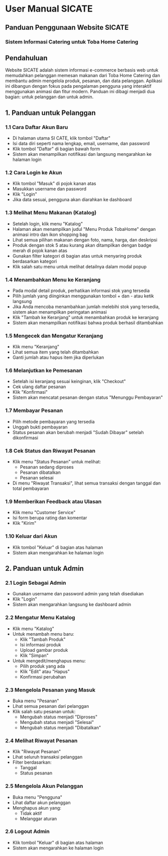 # User Manual SICATE

## Panduan Penggunaan Website SICATE
### Sistem Informasi Catering untuk Toba Home Catering

## Pendahuluan
Website SICATE adalah sistem informasi e-commerce berbasis web untuk memudahkan pelanggan memesan makanan dari Toba Home Catering dan membantu admin mengelola produk, pesanan, dan data pelanggan. Aplikasi ini dibangun dengan fokus pada pengalaman pengguna yang interaktif menggunakan animasi dan fitur modern. Panduan ini dibagi menjadi dua bagian: untuk pelanggan dan untuk admin.

## 1. Panduan untuk Pelanggan

### 1.1 Cara Daftar Akun Baru
- Di halaman utama SI CATE, klik tombol "Daftar"
- Isi data diri seperti nama lengkap, email, username, dan password
- Klik tombol "Daftar" di bagian bawah form
- Sistem akan menampilkan notifikasi dan langsung mengarahkan ke halaman login

### 1.2 Cara Login ke Akun
- Klik tombol "Masuk" di pojok kanan atas
- Masukkan username dan password
- Klik "Login"
- Jika data sesuai, pengguna akan diarahkan ke dashboard

### 1.3 Melihat Menu Makanan (Katalog)
- Setelah login, klik menu "Katalog"
- Halaman akan menampilkan judul "Menu Produk TobaHome" dengan animasi intro dan ikon shopping bag
- Lihat semua pilihan makanan dengan foto, nama, harga, dan deskripsi
- Produk dengan stok 5 atau kurang akan ditampilkan dengan badge merah di pojok kanan atas
- Gunakan filter kategori di bagian atas untuk menyaring produk berdasarkan kategori
- Klik salah satu menu untuk melihat detailnya dalam modal popup

### 1.4 Menambahkan Menu ke Keranjang
- Pada modal detail produk, perhatikan informasi stok yang tersedia
- Pilih jumlah yang diinginkan menggunakan tombol + dan - atau ketik langsung
- Jika Anda mencoba menambahkan jumlah melebihi stok yang tersedia, sistem akan menampilkan peringatan animasi
- Klik "Tambah ke Keranjang" untuk menambahkan produk ke keranjang
- Sistem akan menampilkan notifikasi bahwa produk berhasil ditambahkan

### 1.5 Mengecek dan Mengatur Keranjang
- Klik menu "Keranjang"
- Lihat semua item yang telah ditambahkan
- Ganti jumlah atau hapus item jika diperlukan

### 1.6 Melanjutkan ke Pemesanan
- Setelah isi keranjang sesuai keinginan, klik "Checkout"
- Cek ulang daftar pesanan
- Klik "Konfirmasi"
- Sistem akan mencatat pesanan dengan status "Menunggu Pembayaran"

### 1.7 Membayar Pesanan
- Pilih metode pembayaran yang tersedia
- Unggah bukti pembayaran
- Status pesanan akan berubah menjadi "Sudah Dibayar" setelah dikonfirmasi

### 1.8 Cek Status dan Riwayat Pesanan
- Klik menu "Status Pesanan" untuk melihat:
  - Pesanan sedang diproses
  - Pesanan dibatalkan
  - Pesanan selesai
- Di menu "Riwayat Transaksi", lihat semua transaksi dengan tanggal dan total pembayaran

### 1.9 Memberikan Feedback atau Ulasan
- Klik menu "Customer Service"
- Isi form berupa rating dan komentar
- Klik "Kirim"

### 1.10 Keluar dari Akun
- Klik tombol "Keluar" di bagian atas halaman
- Sistem akan mengarahkan ke halaman login

## 2. Panduan untuk Admin

### 2.1 Login Sebagai Admin
- Gunakan username dan password admin yang telah disediakan
- Klik "Login"
- Sistem akan mengarahkan langsung ke dashboard admin

### 2.2 Mengatur Menu Katalog
- Klik menu "Katalog"
- Untuk menambah menu baru:
  - Klik "Tambah Produk"
  - Isi informasi produk
  - Upload gambar produk
  - Klik "Simpan"
- Untuk mengedit/menghapus menu:
  - Pilih produk yang ada
  - Klik "Edit" atau "Hapus"
  - Konfirmasi perubahan

### 2.3 Mengelola Pesanan yang Masuk
- Buka menu "Pesanan"
- Lihat semua pesanan dari pelanggan
- Klik salah satu pesanan untuk:
  - Mengubah status menjadi "Diproses"
  - Mengubah status menjadi "Selesai"
  - Mengubah status menjadi "Dibatalkan"

### 2.4 Melihat Riwayat Pesanan
- Klik "Riwayat Pesanan"
- Lihat seluruh transaksi pelanggan
- Filter berdasarkan:
  - Tanggal
  - Status pesanan

### 2.5 Mengelola Akun Pelanggan
- Buka menu "Pengguna"
- Lihat daftar akun pelanggan
- Menghapus akun yang:
  - Tidak aktif
  - Melanggar aturan

### 2.6 Logout Admin
- Klik tombol "Keluar" di bagian atas halaman
- Sistem akan mengarahkan ke halaman login
